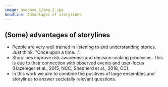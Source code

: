 ```yaml
---
image: usecase_1/img_2.jpg
headline: Advantages of storylines
---
```


## (Some) advantages of storylines

- People are very well trained in listening to and understanding stories. Just
  think: "Once upon a time…".
- Storylines improve risk awareness and decision-making processes. This is due
  to their connection with observed events and user-focus (Hazeleger et al.,
  2015, NCC; Shepherd et al., 2018, CC).
- In this work we aim to combine the positives of large ensembles and storylines
  to answer societally relevant questions.
